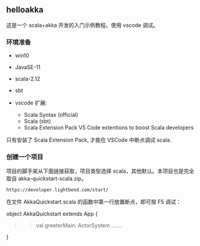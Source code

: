 ## helloakka

这是一个 scala+akka 开发的入门示例教程。使用 vscode 调试。

### 环境准备

- win10
- JavaSE-11
- scala-2.12
- sbt

- vscode 扩展:
    - Scala Syntax (official)
    - Scala (sbt)
    - Scala Extension Pack
        VS Code extentions to boost Scala developers

只有安装了 Scala Extension Pack, 才能在 VSCode 中断点调试 scala.

### 创建一个项目

项目的脚手架从下面链接获取，项目类型选择 scala，其他默认。本项目也是完全取自 akka-quickstart-scala.zip。

    https://developer.lightbend.com/start/


在文件 AkkaQuickstart.scala 的函数中第一行放置断点，即可按 F5 调试：

object AkkaQuickstart extends App {
>>    val greeterMain: ActorSystem .......

}
